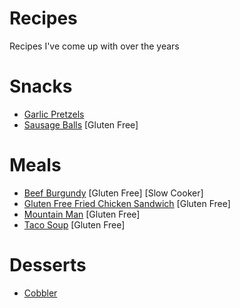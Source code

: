 # Recipes
Recipes I've come up with over the years

# Snacks
* [Garlic Pretzels](snacks/garlic_pretzels/)
* [Sausage Balls](snacks/sausage_balls/) [Gluten Free]

# Meals
* [Beef Burgundy](meals/beef_burgundy) [Gluten Free] [Slow Cooker]
* [Gluten Free Fried Chicken Sandwich](meals/fried_chicken_sandwich) [Gluten Free]
* [Mountain Man](meals/mountain_man) [Gluten Free]
* [Taco Soup](meals/taco_soup) [Gluten Free]

# Desserts
* [Cobbler](meals/cobbler)